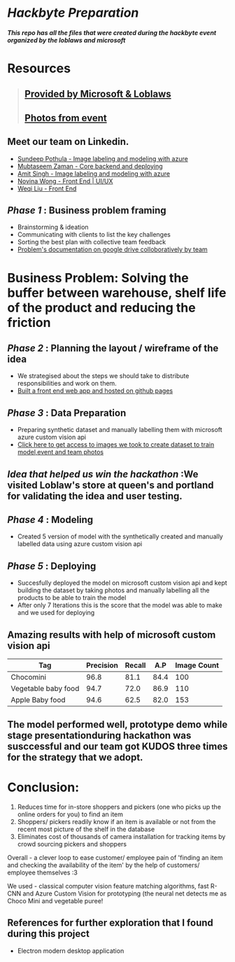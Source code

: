 # _Hackbyte Preparation_

##### This repo has all the files that were created during the hackbyte event organized by the loblaws and microsoft
# **Resources** 
> ## [Provided by Microsoft & Loblaws](https://github.com/amitbhsingh/hackbyte/tree/master/HBinstructions)
> ## [Photos from event](https://photos.google.com/share/AF1QipM34X23VVCab81exg6ZStDZJ6x4YkGvsZpjbzFI4ldtO-htqoneQuuLDEZ3WngBhg?key=WDA5aTRXUXJ1THBSTkRqblBfZG9hMlYySnhPZ29n)
## Meet our team on Linkedin.
* [Sundeep Pothula - Image labeling and modeling with azure](https://www.linkedin.com/in/sundeeppothula/)
* [Mubtaseem Zaman - Core backend and deploying](https://www.linkedin.com/in/mubtaseemz/?originalSubdomain=ca)
* [Amit Singh - Image labeling and modeling with azure](https://www.linkedin.com/in/mubtaseemz/?originalSubdomain=ca)
* [Novina Wong - Front End | UI/UX](https://www.linkedin.com/in/novinawong/)
* [Weqi Liu - Front End](https://www.linkedin.com/in/bblwq/)
## _Phase 1_ : Business problem framing
* Brainstorming & ideation
* Communicating with clients to list the key challenges
* Sorting the best plan with collective team feedback
* [Problem's documentation on google drive colloboratively by team](https://docs.google.com/document/d/1oO5qgP7A-9FBh9zGr0-IfWLH5IveH4zZ1WJUxow8O0M/edit) 


#  Business Problem: Solving the buffer between warehouse, shelf life of the product and reducing the friction
## _Phase 2_ : Planning the layout / wireframe of the idea 
* We strategised about the steps we should take to distribute responsibilities and work on them.
* [Built a front end web app and hosted on github pages](https://novinaw.github.io/user-list.html)
 
## _Phase 3_ : Data Preparation
* Preparing synthetic dataset and manually labelling them with microsoft azure custom vision api 
* [Click here to get access to images we took to create dataset to train model,event and team photos](https://drive.google.com/drive/folders/1m75WL8UZR0es2vJ1p69KnRd45iM6l1m9?usp=sharing)
## _Idea that helped us win the hackathon_ :We visited Loblaw's store at queen's and portland for validating the idea and user testing. 
## _Phase 4_ : Modeling
* Created 5 version of model with the synthetically created and manually labelled data using azure custom vision api
 
## _Phase 5_ : Deploying

* Succesfully deployed the model on microsoft custom vision api and kept building the dataset by taking photos and manually labelling all the products to be able to train the model
* After only 7 Iterations this is the score that the model was able to make and we used for deploying
## Amazing results with help of microsoft custom vision api
<table>
<thead>
<tr>
<th>Tag</th>
<th>Precision</th>
<th>Recall</th>
<th>A.P</th> 
<th>Image Count</th>
</tr>
</thead>
<tbody>
<tr>
<td>Chocomini</td>
<td>96.8</td>
<td>81.1</td>
<td>84.4</td>
<td>100</td>
</tr>
<tr>
<td>Vegetable baby food</td>
<td>94.7</td>
<td>72.0</td>
<td>86.9</td>
<td>110</td>
</tr>
<tr>
<td>Apple Baby food</td>
<td>94.6</td>
<td>62.5</td>
<td>82.0</td>
<td>153</td>
</tr>
<tr>
</tbody>
</table>


## The model performed well, prototype demo while stage presentationduring hackathon was susccessful and our team got KUDOS three times for the strategy that we adopt. 

# Conclusion:
1. Reduces time for in-store shoppers and pickers (one who picks up the online orders for you) to find an item
2. Shoppers/ pickers readily know if an item is available or not from the recent most picture of the shelf in the database
3. Eliminates cost of thousands of camera installation for tracking items by crowd sourcing pickers and shoppers 

Overall - a clever loop to ease customer/ employee pain of 'finding an item and checking the availability of the item' by the help of customers/ employee themselves :3

We used - classical computer vision feature matching algorithms, fast R-CNN and Azure Custom Vision for prototyping (the neural net detects me as Choco Mini and vegetable puree!


## References for further exploration that I found during this project
* Electron modern desktop application
